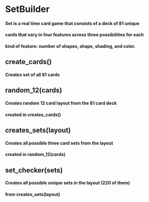 # SetBuilder
#### Set is a real time card game that  consists of a deck of 81 unique 
#### cards that vary in four features across three possibilities for each 
#### kind of feature: number of shapes, shape, shading, and color. 


## create_cards()
#### Creates set of all 81 cards


## random_12(cards)
#### Creates random 12 card layout from the 81 card deck
#### created in creates_cards()


## creates_sets(layout)
#### Creates all possible three card sets from the layout
#### created in random_12(cards)


## set_checker(sets)
#### Creates all possible unique sets in the layout (220 of them) 
#### from creates_sets(layout)
